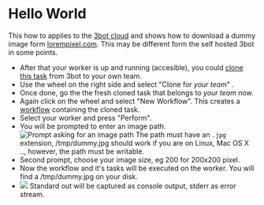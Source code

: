 # Hello World

This how to applies to the [3bot cloud](http://my.3bot.io) and shows how to download a dummy image form [lorempixel.com](http://lorempixel.com/). This may be different form the self hosted 3bot in some points.

* After that your worker is up and running (accesible), you could [clone this task](https://my.3bot.io/task/1-40-download-a-placeholder-image/) from 3bot to your own team.
* Use the wheel on the right side and select "Clone for _your team_" .
* Once done, go the the fresh cloned task that belongs to _your team_ now. 
* Again click on the wheel and select "New Workflow". This creates a [workflow](https://github.com/3bot/The-3bot-Manual/blob/master/workflow.md) containing the cloned task. 
* Select your worker and press "Perform". 
* You will be prompted to enter an image path. ![Prompt asking for an image path](https://www.arteria.ch/media/imgbucket/Screen_Shot_2015-07-15_at_13.33.27.png) The path must have an ``.jpg`` extension, /tmp/dummy.jpg should work if you are on Linux, Mac OS X .., however, the path must be writable. 
* Second prompt, choose your image size, eg 200 for 200x200 pixel.
* Now the workflow and it's tasks will be executed on the worker. You will find a /tmp/dummy.jpg on your disk.
* ![](https://www.arteria.ch/media/imgbucket/Screen_Shot_2015-07-15_at_13.35.34.png) Standard out will be captured as console output, stderr as error stream.

